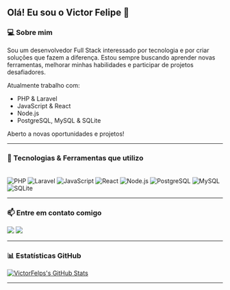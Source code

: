 ## Olá! Eu sou o Victor Felipe 👋

### 💻 Sobre mim
Sou um desenvolvedor Full Stack interessado por tecnologia e por criar soluções que fazem a diferença. Estou sempre buscando aprender novas ferramentas, melhorar minhas habilidades e participar de projetos desafiadores.

Atualmente trabalho com:
- PHP & Laravel  
- JavaScript & React  
- Node.js  
- PostgreSQL, MySQL & SQLite  

Aberto a novas oportunidades e projetos!

---

### 🚀 Tecnologias & Ferramentas que utilizo

<div style="display: inline_block"><br>
  <img align="center" alt="PHP" src="https://img.shields.io/badge/PHP-777BB4?style=for-the-badge&logo=php&logoColor=white">
  <img align="center" alt="Laravel" src="https://img.shields.io/badge/Laravel-F9322C?style=for-the-badge&logo=laravel&logoColor=white">
  <img align="center" alt="JavaScript" src="https://img.shields.io/badge/JavaScript-F7DF1E?style=for-the-badge&logo=javascript&logoColor=black">
  <img align="center" alt="React" src="https://img.shields.io/badge/React-20232A?style=for-the-badge&logo=react&logoColor=61DAFB">
  <img align="center" alt="Node.js" src="https://img.shields.io/badge/Node.js-43853D?style=for-the-badge&logo=node.js&logoColor=white">
  <img align="center" alt="PostgreSQL" src="https://img.shields.io/badge/PostgreSQL-336791?style=for-the-badge&logo=postgresql&logoColor=white">
  <img align="center" alt="MySQL" src="https://img.shields.io/badge/MySQL-4479A1?style=for-the-badge&logo=mysql&logoColor=white">
  <img align="center" alt="SQLite" src="https://img.shields.io/badge/SQLite-003B57?style=for-the-badge&logo=sqlite&logoColor=white">
</div>

---

### 📫 Entre em contato comigo

<div>
  <a href="https://www.linkedin.com/in/victor-felipe-soares-vieira/" target="_blank"><img src="https://img.shields.io/badge/-LinkedIn-%230077B5?style=for-the-badge&logo=linkedin&logoColor=white"></a>
  <a href="mailto:victorfsv@gmail.com"><img src="https://img.shields.io/badge/-Gmail-%23333?style=for-the-badge&logo=gmail&logoColor=white"></a>
</div>

---

### 📊 Estatísticas GitHub

[![VictorFelps's GitHub Stats](https://github-readme-stats.vercel.app/api?username=VictorFelps&show_icons=true&theme=radical&hide=issues)](https://github.com/VictorFelps)


---

